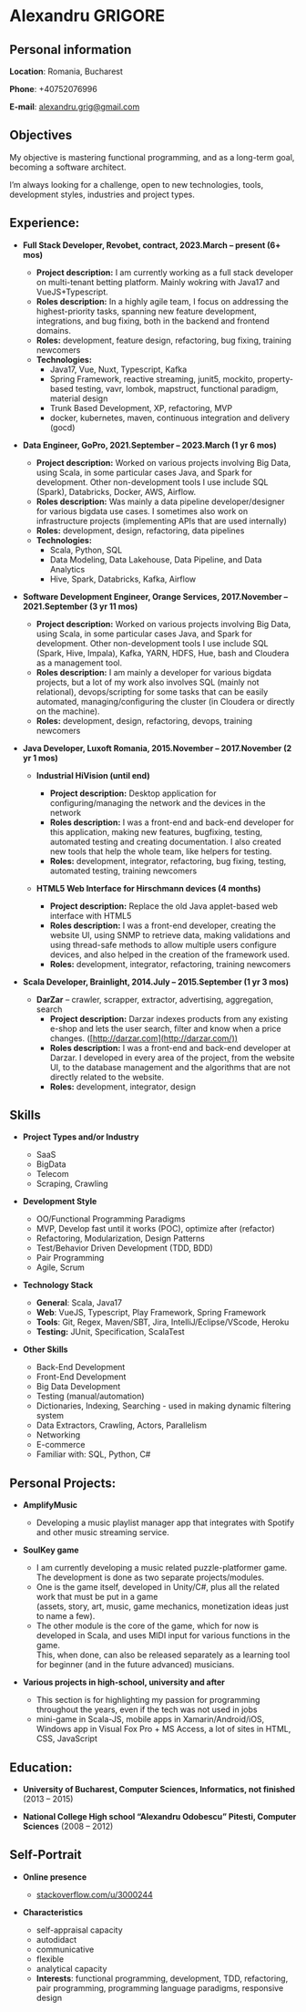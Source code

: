 Alexandru GRIGORE
======

## Personal information

**Location**:  Romania, Bucharest

**Phone**:     +40752076996

**E-mail**:    [alexandru.grig@gmail.com](mailto:alexandru.grig@gmail.com)

## Objectives

My objective is mastering functional programming, and as a long-term goal, becoming a software architect.

I’m always looking for a challenge, open to new technologies, tools, development styles, industries and project types. 

## Experience:

- **Full Stack Developer, Revobet, contract, 2023.March – present (6+ mos)**
    - **Project description:** I am currently working as a full stack developer on multi-tenant betting platform. Mainly wokring with Java17 and VueJS+Typescript.
    - **Roles description:** In a highly agile team, I focus on addressing the highest-priority tasks, spanning new feature development, integrations, and bug fixing, both in the backend and frontend domains. 
    - **Roles:** development, feature design, refactoring, bug fixing, training newcomers
    - **Technologies:** 
        - Java17, Vue, Nuxt, Typescript, Kafka
        - Spring Framework, reactive streaming, junit5, mockito, property-based testing, vavr, lombok, mapstruct, functional paradigm, material design
        - Trunk Based Development, XP, refactoring, MVP
        - docker, kubernetes, maven, continuous integration and delivery (gocd)

- **Data Engineer, GoPro, 2021.September – 2023.March (1 yr 6 mos)**
    - **Project description:** Worked on various projects involving Big Data, using Scala, in some particular cases Java, and Spark for development. Other non-development tools I use include SQL (Spark), Databricks, Docker, AWS, Airflow.
    - **Roles description:** Was mainly a data pipeline developer/designer for various bigdata use cases. I sometimes also work on infrastructure projects (implementing APIs that are used internally)
    - **Roles:** development, design, refactoring, data pipelines
    - **Technologies:** 
        - Scala, Python, SQL
        - Data Modeling, Data Lakehouse, Data Pipeline, and Data Analytics
        - Hive, Spark, Databricks, Kafka, Airflow

- **Software Development Engineer, Orange Services, 2017.November – 2021.September (3 yr 11 mos)** 
    - **Project description:** Worked on various projects involving Big Data, using Scala, in some particular cases Java, and Spark for development. Other non-development tools I use include SQL (Spark, Hive, Impala), Kafka, YARN, HDFS, Hue, bash and Cloudera as a management tool.
    - **Roles description:** I am mainly a developer for various bigdata projects, but a lot of my work also involves SQL (mainly not relational), devops/scripting for some tasks that can be easily automated, managing/configuring the cluster (in Cloudera or directly on the machine).
    - **Roles:** development, design, refactoring, devops, training newcomers

- **Java Developer, Luxoft Romania, 2015.November – 2017.November (2 yr 1 mos)** 
    - **Industrial HiVision (until end)** 
        - **Project description:** Desktop application for configuring/managing the network and the devices in the network 
        - **Roles description:** I was a front-end and back-end developer for this application, making new features, bugfixing, testing, automated testing and creating documentation. I also created new tools that help the whole team, like helpers for testing.
        - **Roles:** development, integrator, refactoring, bug fixing, testing, automated testing, training newcomers

    - **HTML5 Web Interface for Hirschmann devices (4 months)** 
        - **Project description:** Replace the old Java applet-based web interface with HTML5 
        - **Roles description:** I was a front-end developer, creating the website UI, using SNMP to retrieve data, making validations and using thread-safe methods to allow multiple users configure devices, and also helped in the creation of the framework used. 
        - **Roles:** development, integrator, refactoring, training newcomers

- **Scala Developer, Brainlight, 2014.July – 2015.September (1 yr 3 mos)** 
    - **DarZar** – crawler, scrapper, extractor, advertising, aggregation, search 
        - **Project description:** Darzar indexes products from any existing e-shop and lets the user search, filter and know when a price changes. ([http://darzar.com](http://darzar.com/)) 
        - **Roles description:** I was a front-end and back-end developer at Darzar. I developed in every area of the project, from the website UI, to the database management and the algorithms that are not directly related to the website.  
        - **Roles:** development, integrator, design

## Skills

- **Project Types and/or Industry** 
    - SaaS
    - BigData
    - Telecom
    - Scraping, Crawling

- **Development Style** 
    - OO/Functional Programming Paradigms 
    - MVP, Develop fast until it works (POC), optimize after (refactor)
    - Refactoring, Modularization, Design Patterns
    - Test/Behavior Driven Development (TDD, BDD) 
    - Pair Programming 
    - Agile, Scrum 

- **Technology Stack** 
    - **General**: Scala, Java17
    - **Web**: VueJS, Typescript, Play Framework, Spring Framework
    - **Tools**: Git, Regex, Maven/SBT, Jira, IntelliJ/Eclipse/VScode, Heroku
    - **Testing:** JUnit, Specification, ScalaTest

- **Other Skills** 
    - Back-End Development 
    - Front-End Development
    - Big Data Development
    - Testing (manual/automation)
    - Dictionaries, Indexing, Searching - used in making dynamic filtering system
    - Data Extractors, Crawling, Actors, Parallelism
    - Networking 
    - E-commerce
    - Familiar with: SQL, Python, C# 

## Personal Projects:

- **AmplifyMusic**
  - Developing a music playlist manager app that integrates with Spotify and other music streaming service.

- **SoulKey game**
    - I am currently developing a music related puzzle-platformer game. The development is done as two separate projects/modules.
    - One is the game itself, developed in Unity/C#, plus all the related work that must be put in a game  
    (assets, story, art, music, game mechanics, monetization ideas just to name a few).
    - The other module is the core of the game, which for now is developed in Scala, and uses MIDI input for various functions in the game.  
    This, when done, can also be released separately as a learning tool for beginner (and in the future advanced) musicians.

- **Various projects in high-school, university and after** 
    - This section is for highlighting my passion for programming throughout the years, even if the tech was not used in jobs
    - mini-game in Scala-JS, mobile apps in Xamarin/Android/iOS, Windows app in Visual Fox Pro + MS Access, a lot of sites in HTML, CSS, JavaScript

## Education:

- **University of Bucharest, Computer Sciences, Informatics, not finished** (2013 – 2015) 

- **National College High school “Alexandru Odobescu” Pitesti, Computer Sciences** (2008 – 2012) 

## Self-Portrait

- **Online presence** 
    - [stackoverflow.com/u/3000244](https://stackoverflow.com/users/3000244)

- **Characteristics** 
    - self-appraisal capacity 
    - autodidact 
    - communicative
    - flexible 
    - analytical capacity 
    - **Interests**: functional programming, development, TDD, refactoring, pair programming, programming language paradigms, responsive design 

